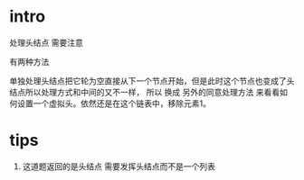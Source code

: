 # intro
处理头结点  需要注意

有两种方法

单独处理头结点把它轮为空直接从下一个节点开始，但是此时这个节点也变成了头结点所以处理方式和中间的又不一样，
所以 换成 另外的同意处理方法
来看看如何设置一个虚拟头。依然还是在这个链表中，移除元素1。

# tips
1. 这道题返回的是头结点 需要发挥头结点而不是一个列表
